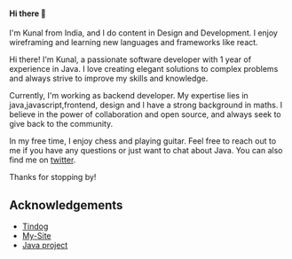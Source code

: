 #### Hi there 👋
I'm Kunal from India, and I do content in Design and Development. I enjoy wireframing and learning new languages and frameworks like react.


Hi there! I'm Kunal, a passionate software developer with 1 year of experience in Java. I love creating elegant solutions to complex problems and always strive to improve my skills and knowledge.

Currently, I'm working as backend developer. My expertise lies in java,javascript,frontend, design and I have a strong background in maths. I believe in the power of collaboration and open source, and always seek to give back to the community.

In my free time, I enjoy chess and playing guitar. Feel free to reach out to me if you have any questions or just want to chat about Java. You can also find me on [twitter](https://twitter.com/notdatkunal).

Thanks for stopping by!

## Acknowledgements

 - [Tindog](https://github.com/notdatkunal/tindog.git)
 - [My-Site](https://github.com/notdatkunal/My-site.git)
 - [Java project](https://github.com/notdatkunal/Swiggy.git)

